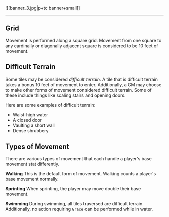 ![[banner_3.jpg|p+tc banner+small]]
____
## Grid
Movement is performed along a square grid. Movement from one square to any cardinally or diagonally adjacent square is considered to be 10 feet of movement. 

## Difficult Terrain
Some tiles may be considered *difficult terrain*. A tile that is difficult terrain takes a bonus 10 feet of movement to enter. Additionally, a GM may choose to make other forms of movement considered difficult terrain. Some of these include things like scaling stairs and opening doors. 

Here are some examples of difficult terrain:
- Waist-high water
- A closed door
- Vaulting a short wall
- Dense shrubbery

## Types of Movement
There are various types of movement that each handle a player's base movement stat differently.

**Walking**
This is the default form of movement. Walking counts a player's base movement normally.

**Sprinting**
When sprinting, the player may move double their base movement.

**Swimming**
During swimming, all tiles traversed are difficult terrain. Additionally, no action requiring `Grace` can be performed while in water.